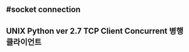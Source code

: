 #socket connection
------------------------------------------------------------------
UNIX Python ver 2.7
TCP Client Concurrent 병행 클라이언트
------------------------------------------------------------------
